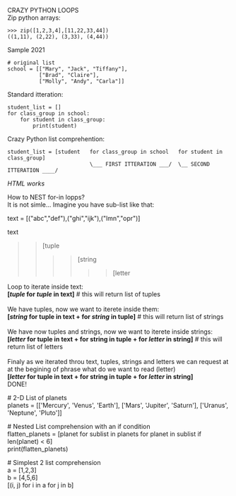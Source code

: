 CRAZY PYTHON LOOPS  
Zip python arrays:  
```
>>> zip([1,2,3,4],[11,22,33,44])
((1,11), (2,22), (3,33), (4,44))
```
Sample 2021  
```
# original list
school = [["Mary", "Jack", "Tiffany"], 
          ["Brad", "Claire"],
          ["Molly", "Andy", "Carla"]]
```
Standard itteration:
```
student_list = []
for class_group in school:
    for student in class_group:
        print(student)
```
Crazy Python list comprehention:
```
student_list = [student   for class_group in school   for student in class_group]
                          \___ FIRST ITTERATION ___/  \__ SECOND ITTERATION ____/
```



<i>HTML works</i>
<p>
  How to NEST for-in lopps? <br />
  It is not simle...
  Imagine you have sub-list like that:
  
  text = [("abc","def"),("ghi","ijk"),("lmn","opr")]
  
  text<br />
  >>[tuple<br />
  >>>>[string<br />
  >>>>>>[letter<br />
  
  Loop to iterate inside text:<br />
  <b>[<i>tuple</i> for <i>tuple</i> in text]</b>   # this will return list of tuples<br />
  <br />
  We have tuples, now we want to iterete inside them:<br />
  <b>[<i>string</i> for tuple in text + for <i>string</i> in tuple]</b>   # this will return list of strings<br />
  <br />
  We have now tuples and strings, now we want to iterete inside strings:<br />
  <b>[<i>letter</i> for tuple in text + for string in tuple + for <i>letter</i> in string]</b>  # this will return list of letters<br />
  <br />
  Finaly as we iterated throu text, tuples, strings and letters we can request at at the begining of phrase what do we want to read (letter)<br />
  <b>[<i>letter</i> for tuple in text + for string in tuple + for <i>letter</i> in string]</b><br />
  DONE!
</p>



<p>
# 2-D List of planets <br>
planets = [['Mercury', 'Venus', 'Earth'], ['Mars', 'Jupiter', 'Saturn'], ['Uranus', 'Neptune', 'Pluto']] 
</p>
<p>
# Nested List comprehension with an if condition <br> 
flatten_planets = [planet for sublist in planets for planet in sublist if len(planet) < 6] 
<br>          
print(flatten_planets) </p>


<p>
# Simplest 2 list comprehension<br>
a = [1,2,3]<br>
b = [4,5,6]<br>
[(i, j) for i in a for j in b]
</p>
